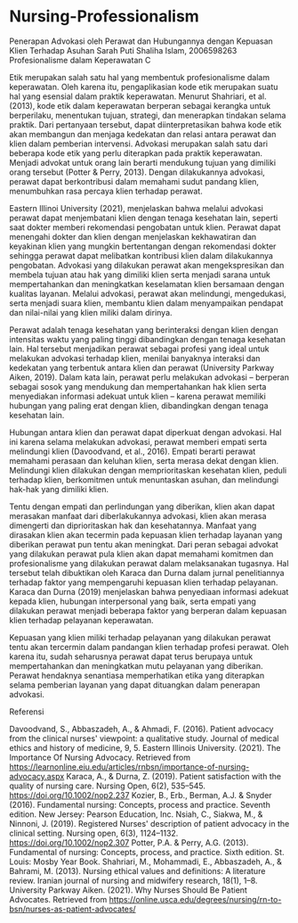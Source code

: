# Nursing-Professionalism
Penerapan Advokasi oleh Perawat dan Hubungannya dengan Kepuasan Klien Terhadap Asuhan
Sarah Puti Shaliha Islam, 2006598263
Profesionalisme dalam Keperawatan C



Etik merupakan salah satu hal yang membentuk profesionalisme dalam keperawatan. Oleh karena itu, pengaplikasian kode etik merupakan suatu hal yang esensial dalam praktik keperawatan. Menurut Shahriari, et al. (2013),  kode etik dalam keperawatan berperan sebagai kerangka untuk berperilaku, menentukan tujuan, strategi, dan menerapkan tindakan selama praktik. Dari pertanyaan tersebut, dapat diinterpretasikan bahwa kode etik akan membangun dan menjaga kedekatan dan relasi antara perawat dan klien dalam pemberian intervensi. 
Advokasi merupakan salah satu dari beberapa kode etik yang perlu diterapkan pada praktik keperawatan. Menjadi advokat untuk orang lain berarti mendukung tujuan yang dimiliki orang tersebut (Potter & Perry, 2013). Dengan dilakukannya advokasi, perawat dapat berkontribusi dalam memahami sudut pandang klien, menumbuhkan rasa percaya klien terhadap perawat. 

Eastern Illinoi University (2021), menjelaskan bahwa melalui advokasi perawat dapat menjembatani klien dengan tenaga kesehatan lain, seperti saat dokter memberi rekomendasi pengobatan untuk klien. Perawat dapat menengahi dokter dan klien dengan menjelaskan kekhawatiran dan keyakinan klien yang mungkin bertentangan dengan rekomendasi dokter sehingga perawat dapat melibatkan kontribusi klien dalam dilakukannya pengobatan. Advokasi yang dilakukan perawat akan mengekspresikan dan membela tujuan atau hak yang dimiliki klien serta menjadi sarana untuk mempertahankan dan meningkatkan keselamatan klien bersamaan dengan kualitas layanan. Melalui advokasi, perawat akan melindungi, mengedukasi, serta menjadi suara klien, membantu klien dalam menyampaikan pendapat dan nilai-nilai yang klien miliki dalam dirinya. 

Perawat adalah tenaga kesehatan yang berinteraksi dengan klien dengan intensitas waktu yang paling tinggi dibandingkan dengan tenaga kesehatan lain. Hal tersebut menjadikan perawat sebagai profesi yang ideal untuk melakukan advokasi terhadap klien, menilai banyaknya interaksi dan kedekatan yang terbentuk antara klien dan perawat (University Parkway Aiken, 2019). Dalam kata lain, perawat perlu melakukan advokasi – berperan sebagai sosok yang mendukung dan mempertahankan hak klien serta menyediakan informasi adekuat untuk klien – karena perawat memiliki hubungan yang paling erat dengan klien, dibandingkan dengan tenaga kesehatan lain. 

Hubungan antara klien dan perawat dapat diperkuat dengan advokasi. Hal ini karena selama melakukan advokasi, perawat memberi empati serta melindungi klien (Davoodvand, et al., 2016). Empati berarti perawat memahami perasaan dan keluhan klien, serta merasa dekat dengan klien. Melindungi klien dilakukan dengan memprioritaskan kesehatan klien, peduli terhadap klien, berkomitmen untuk menuntaskan asuhan, dan melindungi hak-hak yang dimiliki klien. 

Tentu dengan empati dan perlindungan yang diberikan, klien akan dapat merasakan manfaat dari diberlakukannya advokasi, klien akan merasa dimengerti dan diprioritaskan hak dan kesehatannya. Manfaat yang dirasakan klien akan tecermin pada kepuasan klien terhadap layanan yang diberikan perawat pun tentu akan meningkat. Dari peran sebagai advokat yang dilakukan perawat pula klien akan dapat memahami komitmen dan profesionalisme yang dilakukan perawat dalam melaksanakan tugasnya. Hal tersebut telah dibuktikan oleh Karaca dan Durna dalam jurnal penelitiannya terhadap faktor yang mempengaruhi kepuasan klien terhadap pelayanan. Karaca dan Durna (2019) menjelaskan bahwa penyediaan informasi adekuat kepada klien, hubungan interpersonal yang baik, serta empati yang dilakukan perawat menjadi beberapa faktor yang berperan dalam kepuasan klien terhadap pelayanan keperawatan. 

Kepuasan yang klien miliki terhadap pelayanan yang dilakukan perawat tentu akan tercermin dalam pandangan klien terhadap profesi perawat. Oleh karena itu, sudah seharusnya perawat dapat terus berupaya untuk mempertahankan dan meningkatkan mutu pelayanan yang diberikan. Perawat hendaknya senantiasa memperhatikan etika yang diterapkan selama pemberian layanan yang dapat dituangkan dalam penerapan advokasi.





Referensi 

Davoodvand, S., Abbaszadeh, A., & Ahmadi, F. (2016). Patient advocacy from the clinical nurses' viewpoint: a qualitative study. Journal of medical ethics and history of medicine, 9, 5.
Eastern Illinois University. (2021). The Importance Of Nursing Advocacy. Retrieved from https://learnonline.eiu.edu/articles/rnbsn/importance-of-nursing-advocacy.aspx
Karaca, A., & Durna, Z. (2019). Patient satisfaction with the quality of nursing care. Nursing Open, 6(2), 535–545. https://doi.org/10.1002/nop2.237
Kozier, B., Erb., Berman, A.J. & Snyder (2016). Fundamental nursing: Concepts, process and 	practice. Seventh edition. New Jersey: Pearson Education, Inc.
Nsiah, C., Siakwa, M., & Ninnoni, J. (2019). Registered Nurses' description of patient advocacy in the clinical setting. Nursing open, 6(3), 1124–1132. https://doi.org/10.1002/nop2.307
Potter, P.A. & Perry, A.G. (2013). Fundamental of nursing: Concepts, process, and practice. 	Sixth edition. St. Louis: Mosby Year Book.
Shahriari, M., Mohammadi, E., Abbaszadeh, A., & Bahrami, M. (2013). Nursing ethical values and definitions: A literature review. Iranian journal of nursing and midwifery research, 18(1), 1–8.
University Parkway Aiken. (2021). Why Nurses Should Be Patient Advocates. Retrieved from https://online.usca.edu/degrees/nursing/rn-to-bsn/nurses-as-patient-advocates/

